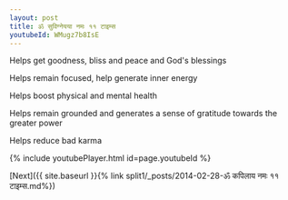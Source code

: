 ```yaml
---
layout: post
title: ॐ सुविग्नेयया नमः ११ टाइम्स
youtubeId: WMugz7b8IsE
---
```

 
 
Helps get goodness, bliss and peace and God's blessings
 
Helps remain focused, help generate inner energy 
 
Helps boost physical and mental health 
 
Helps remain grounded and generates a sense of gratitude towards the greater power 
 
Helps reduce bad karma
 
 
 
 


{% include youtubePlayer.html id=page.youtubeId %}
 
[Next]({{ site.baseurl }}{% link  split1/_posts/2014-02-28-ॐ कपिलाय नमः ११ टाइम्स.md%})
 

